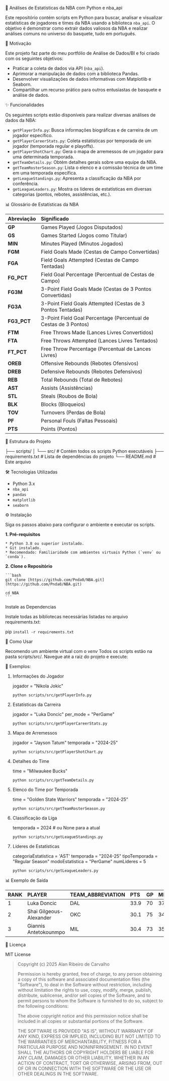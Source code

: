 🏀 Análises de Estatísticas da NBA com Python e nba_api

Este repositório contém scripts em Python para buscar, analisar e visualizar estatísticas de jogadores e times da NBA usando a biblioteca `nba_api`. 
O objetivo é demonstrar como extrair dados valiosos da NBA e realizar análises comuns no universo do basquete, tudo em português.

🎯 Motivação

Este projeto faz parte do meu portfólio de Análise de Dados/BI e foi criado com os seguintes objetivos:

* Praticar a coleta de dados via API (`nba_api`).
* Aprimorar a manipulação de dados com a biblioteca Pandas.
* Desenvolver visualizações de dados informativas com Matplotlib e Seaborn.
* Compartilhar um recurso prático para outros entusiastas de basquete e análise de dados.

✨ Funcionalidades

Os seguintes scripts estão disponíveis para realizar diversas análises de dados da NBA:

* `getPlayerInfo.py`: Busca informações biográficas e de carreira de um jogador específico.
* `getPlayerCareerStats.py`: Coleta estatísticas por temporada de um jogador (temporada regular e playoffs).
* `getPlayerShotChart.py`: Gera o mapa de arremessos de um jogador para uma determinada temporada.
* `getTeamDetails.py`: Obtém detalhes gerais sobre uma equipe da NBA.
* `getTeamRosterSeason.py`: Lista o elenco e a comissão técnica de um time em uma temporada específica.
* `getLeagueStandings.py`: Apresenta a classificação da NBA por conferência.
* `getLeagueLeaders.py`: Mostra os líderes de estatísticas em diversas categorias (pontos, rebotes, assistências, etc.).

📊 Glossário de Estatísticas da NBA

| Abreviação | Significado                                           |
| :--------- | :---------------------------------------------------- |
| **GP** | Games Played (Jogos Disputados)                       |
| **GS** | Games Started (Jogos como Titular)                    |
| **MIN** | Minutes Played (Minutos Jogados)                      |
| **FGM** | Field Goals Made (Cestas de Campo Convertidas)        |
| **FGA** | Field Goals Attempted (Cestas de Campo Tentadas)      |
| **FG_PCT** | Field Goal Percentage (Percentual de Cestas de Campo) |
| **FG3M** | 3-Point Field Goals Made (Cestas de 3 Pontos Convertidas) |
| **FG3A** | 3-Point Field Goals Attempted (Cestas de 3 Pontos Tentadas) |
| **FG3_PCT**| 3-Point Field Goal Percentage (Percentual de Cestas de 3 Pontos) |
| **FTM** | Free Throws Made (Lances Livres Convertidos)          |
| **FTA** | Free Throws Attempted (Lances Livres Tentados)        |
| **FT_PCT** | Free Throw Percentage (Percentual de Lances Livres)   |
| **OREB** | Offensive Rebounds (Rebotes Ofensivos)                |
| **DREB** | Defensive Rebounds (Rebotes Defensivos)               |
| **REB** | Total Rebounds (Total de Rebotes)                     |
| **AST** | Assists (Assistências)                                |
| **STL** | Steals (Roubos de Bola)                               |
| **BLK** | Blocks (Bloqueios)                                        |
| **TOV** | Turnovers (Perdas de Bola)                            |
| **PF** | Personal Fouls (Faltas Pessoais)                      |
| **PTS** | Points (Pontos)                                       |



📂 Estrutura do Projeto

├── scripts/
│ └── src/ # Contém todos os scripts Python executáveis
├── requirements.txt # Lista de dependências do projeto
└── README.md # Este arquivo


🛠️ Tecnologias Utilizadas

* Python 3.x
* `nba_api`
* `pandas`
* `matplotlib`
* `seaborn`

⚙️ Instalação

Siga os passos abaixo para configurar o ambiente e executar os scripts.

**1. Pré-requisitos**

    * Python 3.8 ou superior instalado.
    * Git instalado.
    * Recomendado: Familiaridade com ambientes virtuais Python (`venv` ou `conda`).

**2. Clone o Repositório**

    ```bash
    git clone [https://github.com/Pnda0/NBA.git](https://github.com/Pnda0/NBA.git)

    cd NBA
    ```

Instale as Dependencias

Instale todas as bibliotecas necessárias listadas no arquivo requirements.txt:

pip ```install -r requirements.txt```


🚀 Como Usar

Recomendo um ambiente virtual com o *venv*
Todos os scripts estão na pasta scripts/src/. Navegue até a raiz do projeto e execute:

📌 Exemplos:
1. Informações do Jogador

    jogador = "Nikola Jokic"

    ```python scripts/src/getPlayerInfo.py```

2. Estatísticas da Carreira

    jogador = "Luka Doncic"
    per_mode = "PerGame"

    ```python scripts/src/getPlayerCareerStats.py```

3. Mapa de Arremessos

    jogador = "Jayson Tatum"
    temporada = "2024-25"

    ```python scripts/src/getPlayerShotChart.py```

4. Detalhes do Time

    time = "Milwaukee Bucks"

    ```python scripts/src/getTeamDetails.py```

5. Elenco do Time por Temporada

    time = "Golden State Warriors"
    temporada = "2024-25"

    ```python scripts/src/getTeamRosterSeason.py```

6. Classificação da Liga

    temporada = 2024  # ou None para a atual

    ```python scripts/src/getLeagueStandings.py```

7. Líderes de Estatísticas

    categoriaEstatistica = 'AST'
    temporada = "2024-25"
    tipoTemporada = "Regular Season"
    modoEstatistica = "PerGame"
    numLideres = 5

    ```python scripts/src/getLeagueLeaders.py```

📊 Exemplo de Saída

| RANK | PLAYER                  | TEAM_ABBREVIATION | PTS  | GP | MIN  |
| :--- | :---------------------- | :---------------- | :--- | :- | :--- |
| 1    | Luka Doncic             | DAL               | 33.9 | 70 | 37.5 |
| 2    | Shai Gilgeous-Alexander | OKC               | 30.1 | 75 | 34.0 |
| 3    | Giannis Antetokounmpo   | MIL               | 30.4 | 73 | 35.2 |

📄 Licença

MIT License

> Copyright (c) 2025 Alan Ribeiro de Carvalho
>
> Permission is hereby granted, free of charge, to any person obtaining a copy
> of this software and associated documentation files (the "Software"), to deal
> in the Software without restriction, including without limitation the rights
> to use, copy, modify, merge, publish, distribute, sublicense, and/or sell
> copies of the Software, and to permit persons to whom the Software is
> furnished to do so, subject to the following conditions:
>
> The above copyright notice and this permission notice shall be included in all
> copies or substantial portions of the Software.
>
> THE SOFTWARE IS PROVIDED "AS IS", WITHOUT WARRANTY OF ANY KIND, EXPRESS OR
> IMPLIED, INCLUDING BUT NOT LIMITED TO THE WARRANTIES OF MERCHANTABILITY,
> FITNESS FOR A PARTICULAR PURPOSE AND NONINFRINGEMENT. IN NO EVENT SHALL THE
> AUTHORS OR COPYRIGHT HOLDERS BE LIABLE FOR ANY CLAIM, DAMAGES OR OTHER
> LIABILITY, WHETHER IN AN ACTION OF CONTRACT, TORT OR OTHERWISE, ARISING FROM,
> OUT OF OR IN CONNECTION WITH THE SOFTWARE OR THE USE OR OTHER DEALINGS IN THE
> SOFTWARE.

